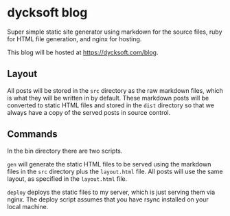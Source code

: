 # dycksoft blog

Super simple static site generator using markdown for the source files, ruby for HTML file generation, and nginx for hosting.

This blog will be hosted at https://dycksoft.com/blog.

## Layout

All posts will be stored in the `src` directory as the raw markdown files, which is what they will be written in by default. 
These markdown posts will be converted to static HTML files and stored in the `dist` directory so that we always have a copy of the served posts in source control.

## Commands

In the bin directory there are two scripts.

`gen` will generate the static HTML files to be served using the markdown files in the `src` directory plus the `layout.html` file.
All posts will use the same layout, as specified in the `layout.html` file.

`deploy` deploys the static files to my server, which is just serving them via nginx.
The deploy script assumes that you have rsync installed on your local machine.
